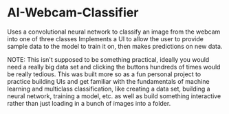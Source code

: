 # AI-Webcam-Classifier
Uses a convolutional neural network to classify an image from the webcam into one of three classes
Implements a UI to allow the user to provide sample data to the model to train it on, then makes predictions on new data.

NOTE: This isn't supposed to be something practical, ideally you would need a really big data set and clicking the buttons hundreds of times would be really tedious.
This was built more so as a fun personal project to practice building UIs and get familiar with the fundamentals of machine learning and multiclass classification,
like creating a data set, building a neural network, training a model, etc. as well as build something interactive rather than just loading in a bunch of images into a folder.
